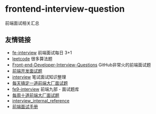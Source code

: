 # frontend-interview-question
前端面试相关汇总

## 友情链接

* [fe-interview](https://github.com/haizlin/fe-interview) 前端面试每日 3+1
* [leetcode](https://leetcode-cn.com) 很多算法题
* [Front-end-Developer-Interview-Questions](https://github.com/h5bp/Front-end-Developer-Interview-Questions) GitHub非常火的前端面试题
* [前端开发面试题](https://github.com/markyun/My-blog/tree/master/Front-end-Developer-Questions/Question)
* [interview](https://github.com/HIT-Alibaba/interview) 笔试面试知识整理
* [每天搞定一道前端大厂面试题](https://github.com/Advanced-Frontend/Daily-Interview-Question) 
* [fe9-interview](https://github.com/frontend9/fe9-interview) 前端九部 - 面试题库
* [每周十道前端大厂面试题](https://github.com/airuikun/Weekly-FE-Interview)
* [interview_internal_reference](https://github.com/0voice/interview_internal_reference)
* [前端面试手册](https://github.com/yangshun/front-end-interview-handbook/tree/master/contents/zh)
